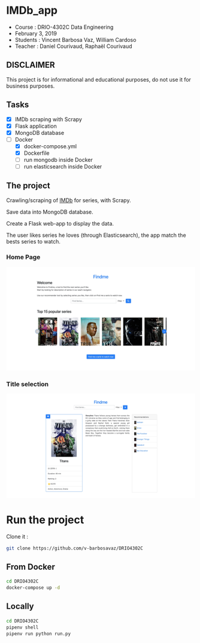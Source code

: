 # IMDb_app

- Course : DRIO-4302C Data Engineering
- February 3, 2019
- Students : Vincent Barbosa Vaz, William Cardoso
- Teacher : Daniel Courivaud, Raphaël Courivaud

## DISCLAIMER

This project is for informational and educational purposes, do not use it for business purposes.

## Tasks

- [x] IMDb scraping with Scrapy
- [x] Flask application
- [x] MongoDB database
- [ ] Docker
	- [x] docker-compose.yml
	- [x] Dockerfile
	- [ ] run mongodb inside Docker
	- [ ] run elasticsearch inside Docker

## The project

Crawling/scraping of [IMDb](https://www.imdb.com/) for series, with Scrapy.

Save data into MongoDB database.

Create a Flask web-app to display the data.

The user likes series he loves (through Elasticsearch), the app match the bests series to watch.

### Home Page

![Home page](img/homepage.jpg)

### Title selection

![Title](img/title.jpg)

# Run the project

Clone it :

```bash
git clone https://github.com/v-barbosavaz/DRIO4302C
```

## From Docker

```bash
cd DRIO4302C
docker-compose up -d
```

## Locally

```bash
cd DRIO4302C
pipenv shell
pipenv run python run.py
```